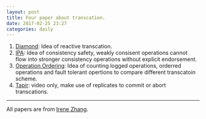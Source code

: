 ```yaml
---
layout: post
title: Four paper about transcation.
date: 2017-02-25 23:27
categories: daily
---
```


1. [Diamond](http://irenezhang.net/papers/diamond-osdi16.pdf): Idea of reactive transcation.
2. [IPA](http://irenezhang.net/papers/ipa-socc16.pdf): Idea of consistency safety, weakly consisent operations cannot flow into stronger consistency operations without explicit endorsement.
3. [Operation Ordering](http://irenezhang.net/papers/ordering-data.pdf): Idea of counting logged operations, orderred operations and fault tolerant opertions to compare different transcatoin scheme.
4. [Tapir](http://irenezhang.net/papers/tapir-tr-v2.pdf): video only, make use of replicates to commit or abort transcations.

---

All papers are from [Irene Zhang](http://irenezhang.net/publications.html).
